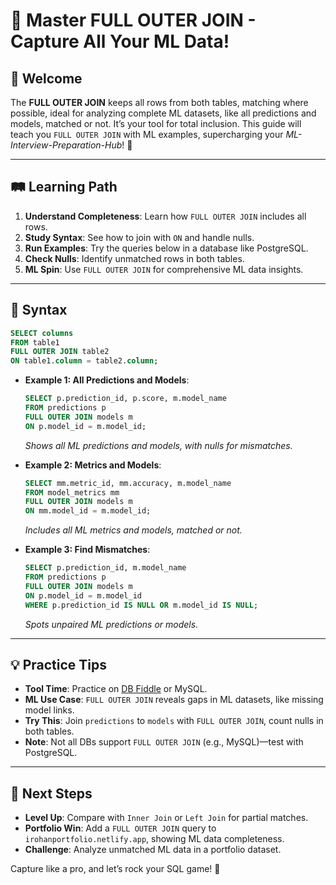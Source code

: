 # 🎉 Master FULL OUTER JOIN - Capture All Your ML Data!

## 🌟 Welcome

The **FULL OUTER JOIN** keeps all rows from both tables, matching where possible, ideal for analyzing complete ML datasets, like all predictions and models, matched or not. It’s your tool for total inclusion. This guide will teach you `FULL OUTER JOIN` with ML examples, supercharging your *ML-Interview-Preparation-Hub*! 🚀

---

## 🛤️ Learning Path

1. **Understand Completeness**: Learn how `FULL OUTER JOIN` includes all rows.
2. **Study Syntax**: See how to join with `ON` and handle nulls.
3. **Run Examples**: Try the queries below in a database like PostgreSQL.
4. **Check Nulls**: Identify unmatched rows in both tables.
5. **ML Spin**: Use `FULL OUTER JOIN` for comprehensive ML data insights.

---

## 📜 Syntax

```sql
SELECT columns
FROM table1
FULL OUTER JOIN table2
ON table1.column = table2.column;
```

- **Example 1: All Predictions and Models**:
  ```sql
  SELECT p.prediction_id, p.score, m.model_name
  FROM predictions p
  FULL OUTER JOIN models m
  ON p.model_id = m.model_id;
  ```
  *Shows all ML predictions and models, with nulls for mismatches.*

- **Example 2: Metrics and Models**:
  ```sql
  SELECT mm.metric_id, mm.accuracy, m.model_name
  FROM model_metrics mm
  FULL OUTER JOIN models m
  ON mm.model_id = m.model_id;
  ```
  *Includes all ML metrics and models, matched or not.*

- **Example 3: Find Mismatches**:
  ```sql
  SELECT p.prediction_id, m.model_name
  FROM predictions p
  FULL OUTER JOIN models m
  ON p.model_id = m.model_id
  WHERE p.prediction_id IS NULL OR m.model_id IS NULL;
  ```
  *Spots unpaired ML predictions or models.*

---

## 💡 Practice Tips

- **Tool Time**: Practice on [DB Fiddle](https://www.db-fiddle.com) or MySQL.
- **ML Use Case**: `FULL OUTER JOIN` reveals gaps in ML datasets, like missing model links.
- **Try This**: Join `predictions` to `models` with `FULL OUTER JOIN`, count nulls in both tables.
- **Note**: Not all DBs support `FULL OUTER JOIN` (e.g., MySQL)—test with PostgreSQL.

---

## 🚀 Next Steps

- **Level Up**: Compare with `Inner Join` or `Left Join` for partial matches.
- **Portfolio Win**: Add a `FULL OUTER JOIN` query to `irohanportfolio.netlify.app`, showing ML data completeness.
- **Challenge**: Analyze unmatched ML data in a portfolio dataset.

Capture like a pro, and let’s rock your SQL game! 🌟